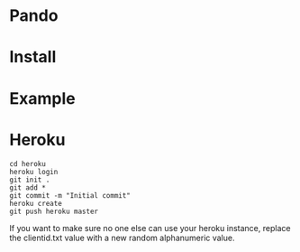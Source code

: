 # Pando

# Install 

# Example

# Heroku

    cd heroku
    heroku login
    git init .
    git add *
    git commit -m "Initial commit"
    heroku create
    git push heroku master
    
If you want to make sure no one else can use your heroku instance, replace
the clientid.txt value with a new random alphanumeric value.
